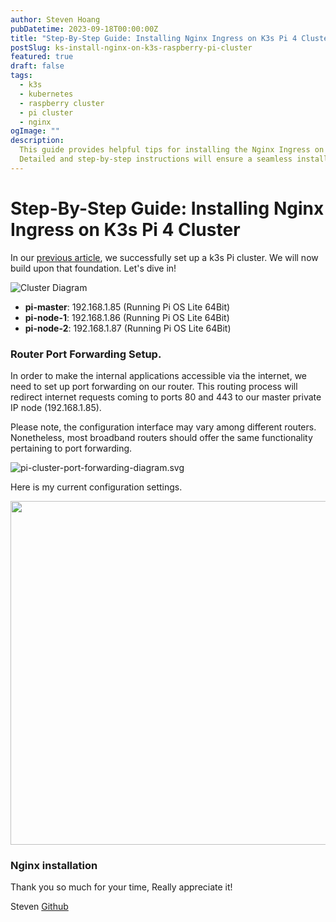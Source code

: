 ```yaml
---
author: Steven Hoang
pubDatetime: 2023-09-18T00:00:00Z
title: "Step-By-Step Guide: Installing Nginx Ingress on K3s Pi 4 Cluster"
postSlug: ks-install-nginx-on-k3s-raspberry-pi-cluster
featured: true
draft: false
tags:
  - k3s
  - kubernetes
  - raspberry cluster
  - pi cluster
  - nginx
ogImage: ""
description:
  This guide provides helpful tips for installing the Nginx Ingress on a K3s Raspberry Pi 4 cluster.
  Detailed and step-by-step instructions will ensure a seamless installation process. Let's get started!
---
```


# Step-By-Step Guide: Installing Nginx Ingress on K3s Pi 4 Cluster

In our [previous article](/posts/ks-install-k3s-on-raspberry-pi-cluster), we successfully set up a k3s Pi cluster. We will now build upon that foundation. Let's dive in!

![Cluster Diagram](/assets/ks-Install-k3s-on-pi-cluster/pi-cluster-diagram.svg)

- **pi-master**: 192.168.1.85 (Running Pi OS Lite 64Bit)
- **pi-node-1**: 192.168.1.86 (Running Pi OS Lite 64Bit)
- **pi-node-2**: 192.168.1.87 (Running Pi OS Lite 64Bit)

### Router Port Forwarding Setup.

In order to make the internal applications accessible via the internet, we need to set up port forwarding on our router.
This routing process will redirect internet requests coming to ports 80 and 443 to our master private IP node (192.168.1.85).

Please note, the configuration interface may vary among different routers. Nonetheless, most broadband routers should offer the same functionality pertaining to port forwarding.

![pi-cluster-port-forwarding-diagram.svg](/assets/ks-Install-nginx-on-pi-cluster/pi-cluster-port-forwarding-diagram.svg)

Here is my current configuration settings.

<img src="/assets/ks-Install-nginx-on-pi-cluster/router-port-forwarding-config.png" width="550px"/>

### Nginx installation

Thank you so much for your time, Really appreciate it!

Steven
[Github](<[https://github.com/baoduy](https://github.com/baoduy)>)

